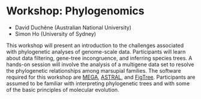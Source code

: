 # Workshop: Phylogenomics

- David Duchêne (Australian National University)
- Simon Ho (University of Sydney)


This workshop will present an introduction to the challenges associated with phylogenetic analyses of genome-scale data. Participants will learn about data filtering, gene-tree incongruence, and inferring species trees. A hands-on session will involve the analysis of a multigene data set to resolve the phylogenetic relationships among marsupial families. The software required for this workshop are [MEGA](https://www.megasoftware.net/), [ASTRAL](https://github.com/smirarab/ASTRAL), and [FigTree](http://tree.bio.ed.ac.uk/software/figtree/). Participants are assumed to be familiar with interpreting phylogenetic trees and with some of the basic principles of molecular evolution. 
